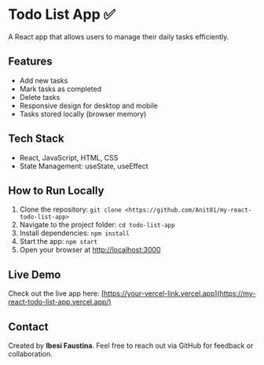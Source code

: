 # Todo List App ✅

A React app that allows users to manage their daily tasks efficiently.

## Features
- Add new tasks
- Mark tasks as completed
- Delete tasks
- Responsive design for desktop and mobile
- Tasks stored locally (browser memory)

## Tech Stack
- React, JavaScript, HTML, CSS
- State Management: useState, useEffect

## How to Run Locally
1. Clone the repository: `git clone <https://github.com/Anit81/my-react-todo-list-app>`
2. Navigate to the project folder: `cd todo-list-app`
3. Install dependencies: `npm install`
4. Start the app: `npm start`
5. Open your browser at [http://localhost:3000](http://localhost:3000)

## Live Demo
Check out the live app here: [https://your-vercel-link.vercel.app](https://my-react-todo-list-app.vercel.app/)

## Contact
Created by **Ibesi Faustina**. Feel free to reach out via GitHub for feedback or collaboration.
